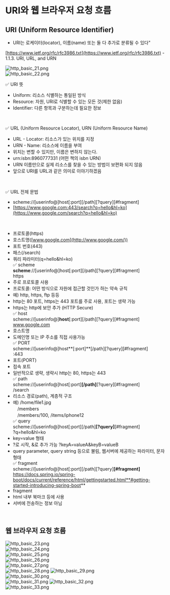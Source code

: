 # URI와 웹 브라우저 요청 흐름

## URI (Uniform Resource Identifier)

- URI는 로케이터(locator), 이름(name) 또는 둘 다 추가로 분류될 수 있다"     

[https://www.ietf.org/rfc/rfc3986.txt](https://www.ietf.org/rfc/rfc3986.txt) - 1.1.3. URI, URL, and URN

![http_basic_21.png](../img/http_basic_21.png)     
![http_basic_22.png](../img/http_basic_22.png)     

✅ URI 뜻     
- Uniform: 리소스 식별하는 통일된 방식     
- Resource: 자원, URI로 식별할 수 있는 모든 것(제한 없음)     
- Identifier: 다른 항목과 구분하는데 필요한 정보     
<br/>

✅ URL (Uniform Resource Locator), URN (Uniform Resource Name)     
- URL - Locator: 리소스가 있는 위치를 지정     
- URN - Name: 리소스에 이름을 부여     
- 위치는 변할 수 있지만, 이름은 변하지 않는다.     
- urn:isbn:8960777331 (어떤 책의 isbn URN)     
- URN 이름만으로 실제 리소스를 찾을 수 있는 방법이 보편화 되지 않음     
- 앞으로 URI를 URL과 같은 의미로 이야기하겠음     
<br/>

✅ URL 전체 문법     
- scheme://[userinfo@]host[:port][/path][?query][#fragment]     
- [https://www.google.com:443/search?q=hello&hl=ko](https://www.google.com/search?q=hello&hl=ko)     
<br/>

- 프로토콜(https)     
- 호스트명([www.google.com](http://www.google.com/))     
- 포트 번호(443)     
- 패스(/search)     
- 쿼리 파라미터(q=hello&hl=ko)     
✅ scheme     
**scheme**://[userinfo@]host[:port][/path][?query][#fragment]     
https     
- 주로 프로토콜 사용     
- 프로토콜: 어떤 방식으로 자원에 접근할 것인가 하는 약속 규칙     
- 예) http, https, ftp 등등     
- http는 80 포트, https는 443 포트를 주로 사용, 포트는 생략 가능     
- https는 http에 보안 추가 (HTTP Secure)     
✅ host     
scheme://[userinfo@]**host**[:port][/path][?query][#fragment]     
www.google.com     
- 호스트명     
- 도메인명 또는 IP 주소를 직접 사용가능     
✅ PORT     
scheme://[userinfo@]host**[:port]**[/path][?query][#fragment]     
:443     
- 포트(PORT)     
- 접속 포트     
- 일반적으로 생략, 생략시 http는 80, https는 443     
✅ path     
scheme://[userinfo@]host[:port]**[/path]**[?query][#fragment]     
/search     
- 리소스 경로(path), 계층적 구조     
- 예) /home/file1.jpg     
　/members     
　/members/100, /items/iphone12     
✅ query     
scheme://[userinfo@]host[:port][/path]**[?query]**[#fragment]     
?q=hello&hl=ko     
- key=value 형태     
- ?로 시작, &로 추가 가능 ?keyA=valueA&keyB=valueB     
- query parameter, query string 등으로 불림, 웹서버에 제공하는 파라미터, 문자 형태     
✅ fragment     
scheme://[userinfo@]host[:port][/path][?query]**[#fragment]**     
https://docs.spring.io/spring-boot/docs/current/reference/html/gettingstarted.html**#getting-started-introducing-spring-boot**     
- fragment     
- html 내부 북마크 등에 사용     
- 서버에 전송하는 정보 아님     

<br/>

## 웹 브라우저 요청 흐름

![http_basic_23.png](../img/http_basic_23.png)     
![http_basic_24.png](../img/http_basic_24.png)     
![http_basic_25.png](../img/http_basic_25.png)     
![http_basic_26.png](../img/http_basic_26.png)     
![http_basic_27.png](../img/http_basic_27.png)     
![http_basic_28.png](../img/http_basic_28.png)
![http_basic_29.png](../img/http_basic_29.png)     
![http_basic_30.png](../img/http_basic_30.png)     
![http_basic_31.png](../img/http_basic_31.png)
![http_basic_32.png](../img/http_basic_32.png)     
![http_basic_33.png](../img/http_basic_33.png)     
